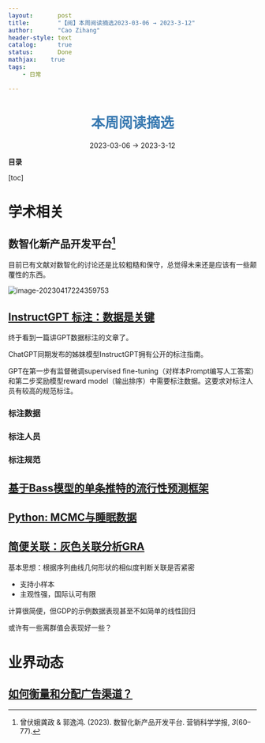 ```yaml
---
layout:       post
title:        "【阅】本周阅读摘选2023-03-06 → 2023-3-12"
author:       "Cao Zihang"
header-style: text
catalog:      true
status:		  Done
mathjax: 	true
tags:
    - 日常

---
```


# <center><font color="#3879B1">本周阅读摘选</font></center>

<center>2023-03-06 → 2023-3-12</center>

**目录**

[toc]

# 学术相关

## 数智化新产品开发平台[^1]

目前已有文献对数智化的讨论还是比较粗糙和保守，总觉得未来还是应该有一些颠覆性的东西。

![image-20230417224359753](https://img.czhread.asia/img/202304172250369.png)

## [ InstructGPT 标注：数据是关键](https://mp.weixin.qq.com/s/b9QnMtHj6yJfN0goBRSCXg)

终于看到一篇讲GPT数据标注的文章了。

ChatGPT同期发布的姊妹模型InstructGPT拥有公开的标注指南。

GPT在第一步有监督微调supervised fine-tuning（对样本Prompt编写人工答案）和第二步奖励模型reward model（输出排序）中需要标注数据。这要求对标注人员有较高的规范标注。

### 标注数据



### 标注人员



### 标注规范



## [基于Bass模型的单条推特的流行性预测框架](https://mp.weixin.qq.com/s/PZ9kDI_H7DUNXRNqoMVCew)



## [Python: MCMC与睡眠数据](https://mp.weixin.qq.com/s/NTcCSUXN_DsZ-_OJ5LkfHA)



## [简便关联：灰色关联分析GRA](https://mp.weixin.qq.com/s/uHdQ-yQwad4mLLC3ZlB71w)

基本思想：根据序列曲线几何形状的相似度判断关联是否紧密

- 支持小样本
- 主观性强，国际认可有限

计算很简便，但GDP的示例数据表现甚至不如简单的线性回归

或许有一些离群值会表现好一些？

# 业界动态

## [如何衡量和分配广告渠道？](https://mp.weixin.qq.com/s/W3SejtPrM--5wkkMxUKZpw)



[^1]: 曾伏娥龚政 &amp; 郭逸鸿. (2023). 数智化新产品开发平台. 营销科学学报, *3*(60–77).





